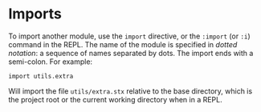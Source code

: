 # Imports
To import another module, use the `import` directive, or the `:import` (or `:i`)
command in the REPL.  The name of the module is specified in _dotted notation_:
a sequence of names separated by dots.  The import ends with a semi-colon.
For example:

    import utils.extra

Will import the file `utils/extra.stx` relative to the base directory,
which is the project root or the current working directory when in a REPL.
